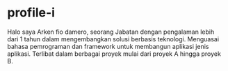 # profile-i
Halo saya Arken fio damero, seorang Jabatan dengan pengalaman lebih dari 1 tahun dalam mengembangkan solusi berbasis teknologi. Menguasai bahasa pemrograman dan framework untuk membangun aplikasi jenis aplikasi. Terlibat dalam berbagai proyek mulai dari proyek A hingga proyek B.
